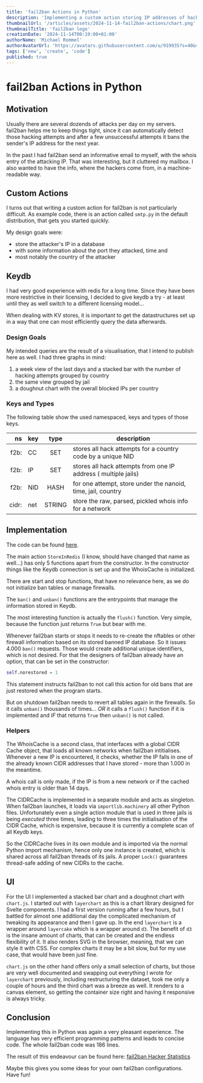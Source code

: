 ```yaml
---
title: 'fail2ban Actions in Python'
description: 'Implementing a custom action storing IP addresses of hacking attempts in keydb'
thumbnailUrl: '/articles/assets/2024-11-14-fail2ban-actions/chart.png'
thumbnailTitle: 'fail2ban logo'
creationDate: '2024-11-14T00:19:00+01:00'
authorName: 'Michael Rommel'
authorAvatarUrl: 'https://avatars.githubusercontent.com/u/919935?s=40&v=4'
tags: ['new', 'create', 'code']
published: true
---
```


# fail2ban Actions in Python

## Motivation

Usually there are several dozends of attacks per day on my servers. fail2ban helps me to 
keep things tight, since it can automatically detect those hacking attempts
and after a few unsuccessful attempts it bans the sender's IP address for
the next year.

In the past I had fail2ban send an informative email to myself, with the
whois entry of the attacking IP. That was interesting, but it cluttered my
mailbox. I also wanted to have the info, where the hackers come from, in a
machine-readable way.

## Custom Actions

I turns out that writing a custom action for fail2ban is not particularly
difficult. As example code, there is an action called `smtp.py` in the
default distribution, that gets you started quickly.

My design goals were:

- store the attacker's IP in a database
- with some information about the port they attacked, time and
- most notably the country of the attacker

## Keydb

I had very good experience with redis for a long time. Since they have been
more restrictive in their licensing, I decided to give keydb a try - at
least until they as well switch to a different licensing model...

When dealing with KV stores, it is important to get the datastructures set
up in a way that one can most efficiently query the data afterwards.

### Design Goals

My intended queries are the result of a visualisation, that I intend to
publish here as well. I had three graphs in mind:

1. a week view of the last days and a stacked bar with the number of
   hacking attempts grouped by country
1. the same view grouped by jail
1. a doughnut chart with the overall blocked IPs per country

### Keys and Types

The following table show the used namespaced, keys and types of those keys.

| ns  | key | type   | description                                                    |
|----:|:----|:------:|----------------------------------------------------------------|
|f2b: | CC  | SET    | stores all hack attempts for a country code by a unique NID    |
|f2b: | IP  | SET    | stores all hack attempts from one IP address ( multiple jails) |
|f2b: | NID | HASH   | for one attempt, store under the nanoid, time, jail, country   |
|cidr:| net | STRING | store the raw, parsed, pickled whois info for a network        |

## Implementation

The code can be found [here](https://github.com/michaelrommel/fail2ban-action).

The main action `StoreInRedis` (I know, should have changed that name as
well...) has only 5 functions apart from the constructor. In the
constructor things like the Keydb connection is set up and the WhoisCache
is initialized.

There are start and stop functions, that have no relevance here, as we do
not initialize ban tables or manage firewalls.

The `ban()` and `unban()` functions are the entrypoints that manage the
information stored in Keydb.

The most interesting function is actually the `flush()` function. Very
simple, because the function just returns `True` but bear with me.

Whenever fail2ban starts or stops it needs to re-create the nftables or
other firewall information based on its stored banned IP database. So it
issues 4.000 `ban()` requests. Those would create additional unique
identifiers, which is not desired. For that the designers of fail2ban
already have an option, that can be set in the constructor:

```python
self.norestored = 1
```

This statement instructs fail2ban to not call this action for old bans that
are just restored when the program starts.

But on shutdown fail2ban needs to revert all tables again in the firewalls.
So it calls `unban()` thousands of times... _OR_ it calls a `flush()`
function if it is implemented and _IF_ that returns `True` then `unban()`
is not called.

### Helpers

The WhoisCache is a second class, that interfaces with a global CIDR Cache
object, that loads all known networks when fail2ban intitialises. Whenever
a new IP is encountered, it checks, whether the IP falls in one of the
already known CIDR addresses that I have stored - more than 1.000 in the
meantime.

A whois call is only made, if the IP is from a new network or if the cached
whois entry is older than 14 days.

The CIDRCache is implemented in a separate module and acts as singleton.
When fail2ban launches, it loads via `importlib.machinery` all other Python
files. Unfortunately even a single action module that is used in three
jails is being _executed_ three times, leading to three times the
initialisation of the CIDR Cache, which is expensive, because it is
currently a complete scan of all Keydb keys.

So the CIDRCache lives in its own module and is imported via the normal
Python import mechanism, hence only one instance is created, which is
shared across all fail2ban threads of its jails. A proper `Lock()`
guarantees thread-safe adding of new CIDRs to the cache.

## UI

For the UI I implemented a stacked bar chart and a doughnot chart with 
`chart.js`. I started out with `layerchart` as this is a chart library 
designed for Svelte components. I had a first version running after a few
hours, but I battled for almost one additional day the complicated mechanism
of tweaking its appearance and then I gave up. In the end `layerchart` is a
wrapper around `layercake` which is a wrapper around `d3`. The benefit of
`d3` is the insane amount of charts, that can be created and the endless
flexibility of it. It also renders SVG in the browser, meaning, that we can
style it with CSS. For complex charts it may be a bit slow, but for my use
case, that would have been just fine.

`chart.js` on the other hand offers only a small selection of charts, but
those are very well documented and swapping out everything I wrote for
`layerchart` previously, including restructuring the dataset, took me only
a couple of hours and the third chart was a breeze as well. It renders to a
canvas element, so getting the container size right and having it
responsive is always tricky.

## Conclusion

Implementing this in Python was again a very pleasant experience. The
language has very efficient programming patterns and leads to concise code.
The whole fail2ban code was 186 lines.

The result of this endeavour can be found here: [fail2ban Hacker
Statistics](/charts/)

Maybe this gives you some ideas for your own fail2ban configurations. Have
fun!


